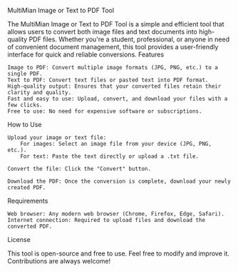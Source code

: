 MultiMian Image or Text to PDF Tool

The MultiMian Image or Text to PDF Tool is a simple and efficient tool that allows users to convert both image files and text documents into high-quality PDF files. Whether you're a student, professional, or anyone in need of convenient document management, this tool provides a user-friendly interface for quick and reliable conversions.
Features

    Image to PDF: Convert multiple image formats (JPG, PNG, etc.) to a single PDF.
    Text to PDF: Convert text files or pasted text into PDF format.
    High-quality output: Ensures that your converted files retain their clarity and quality.
    Fast and easy to use: Upload, convert, and download your files with a few clicks.
    Free to use: No need for expensive software or subscriptions.

How to Use

    Upload your image or text file:
        For images: Select an image file from your device (JPG, PNG, etc.).
        For text: Paste the text directly or upload a .txt file.

    Convert the file: Click the "Convert" button.

    Download the PDF: Once the conversion is complete, download your newly created PDF.

Requirements

    Web browser: Any modern web browser (Chrome, Firefox, Edge, Safari).
    Internet connection: Required to upload files and download the converted PDF.

License

This tool is open-source and free to use. Feel free to modify and improve it. Contributions are always welcome!
